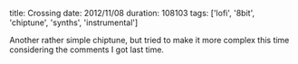 title: Crossing
date: 2012/11/08
duration: 108103
tags: ['lofi', '8bit', 'chiptune', 'synths', 'instrumental']

Another rather simple chiptune, but tried to make it more complex this time considering the comments I got last time.
